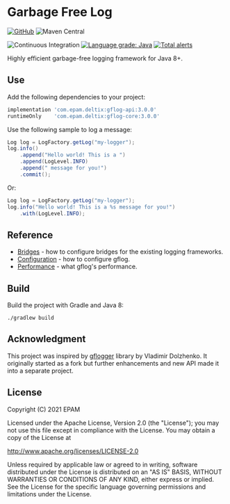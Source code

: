 # Garbage Free Log 

[![GitHub](https://img.shields.io/badge/License-Apache--2.0-blue)](https://github.com/epam/GFLog/blob/main/LICENSE)
![Maven Central](https://img.shields.io/maven-central/v/com.epam.deltix/gflog-api)

![Continuous Integration](https://github.com/epam/GFLog/workflows/Continuous%20Integration/badge.svg?branch=main)
[![Language grade: Java](https://img.shields.io/lgtm/grade/java/g/epam/GFLog.svg?logo=lgtm&logoWidth=18)](https://lgtm.com/projects/g/epam/GFLog/context:java)
[![Total alerts](https://img.shields.io/lgtm/alerts/g/epam/GFLog.svg?logo=lgtm&logoWidth=18)](https://lgtm.com/projects/g/epam/GFLog/alerts/)

Highly efficient garbage-free logging framework for Java 8+.

## Use

Add the following dependencies to your project:

```gradle
implementation 'com.epam.deltix:gflog-api:3.0.0'
runtimeOnly    'com.epam.deltix:gflog-core:3.0.0'
```

Use the following sample to log a message:

```java
Log log = LogFactory.getLog("my-logger");
log.info()
    .append("Hello world! This is a ")
    .append(LogLevel.INFO)
    .append(" message for you!")
    .commit();
```

Or:

```java
Log log = LogFactory.getLog("my-logger");
log.info("Hello world! This is a %s message for you!")
    .with(LogLevel.INFO);
```

## Reference

* [Bridges](https://github.com/epam/GFLog/wiki/Bridges)    - how to configure bridges for the existing logging frameworks.
* [Configuration](https://github.com/epam/GFLog/wiki/Configuration) - how to configure gflog.
* [Performance](https://github.com/epam/GFLog/wiki/Performance) - what gflog's performance.

## Build

Build the project with Gradle and Java 8:
```
./gradlew build
```

## Acknowledgment
This project was inspired by [gflogger](https://github.com/vladimirdolzhenko/gflogger) library by Vladimir Dolzhenko. It originally started as a fork but further enhancements and new API made it into a separate project.

## License
 Copyright (C) 2021 EPAM

 Licensed under the Apache License, Version 2.0 (the "License");
 you may not use this file except in compliance with the License.
 You may obtain a copy of the License at
 
 http://www.apache.org/licenses/LICENSE-2.0
 
 Unless required by applicable law or agreed to in writing, software
 distributed under the License is distributed on an "AS IS" BASIS,
 WITHOUT WARRANTIES OR CONDITIONS OF ANY KIND, either express or implied.
 See the License for the specific language governing permissions and
 limitations under the License.

